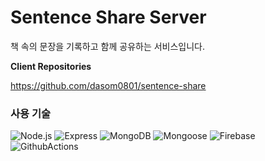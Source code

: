 # Sentence Share Server

책 속의 문장을 기록하고 함께 공유하는 서비스입니다.

**Client Repositories**

https://github.com/dasom0801/sentence-share

### 사용 기술

![Node.js](https://img.shields.io/badge/Node%2Ejs-339933?style=for-the-badge&logo=nodedotjs&logoColor=white) ![Express](https://img.shields.io/badge/Express-000000?style=for-the-badge&logo=express&logoColor=white) ![MongoDB](https://img.shields.io/badge/Mongo%20DB-47A248?style=for-the-badge&logo=mongodb&logoColor=white) ![Mongoose](https://img.shields.io/badge/Mongoose-880000?style=for-the-badge&logo=mongoose&logoColor=white) ![Firebase](https://img.shields.io/badge/firebase-ffca28?style=for-the-badge&logo=firebase&logoColor=black) ![GithubActions](https://img.shields.io/badge/GitHub_Actions-2088FF?style=for-the-badge&logo=github-actions&logoColor=white)
